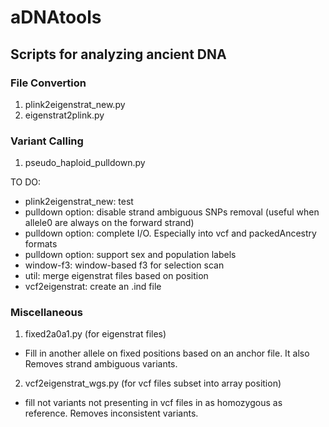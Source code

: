 # aDNAtools
## Scripts for analyzing ancient DNA

### File Convertion
1. plink2eigenstrat_new.py
2. eigenstrat2plink.py

### Variant Calling
1. pseudo_haploid_pulldown.py

TO DO: 
- plink2eigenstrat_new: test
- pulldown option: disable strand ambiguous SNPs removal (useful when allele0 are always on the forward strand)
- pulldown option: complete I/O. Especially into vcf and packedAncestry formats
- pulldown option: support sex and population labels
- window-f3: window-based f3 for selection scan
- util: merge eigenstrat files based on position
- vcf2eigenstrat: create an .ind file

### Miscellaneous
1. fixed2a0a1.py (for eigenstrat files)
  - Fill in another allele on fixed positions based on an anchor file. It also Removes strand ambiguous variants.

2. vcf2eigenstrat_wgs.py (for vcf files subset into array position)
  - fill not variants not presenting in vcf files in as homozygous as reference. Removes inconsistent variants. 
